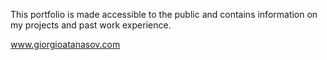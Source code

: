 This portfolio is made accessible to the public and contains information on my projects and past work experience. 

www.giorgioatanasov.com
